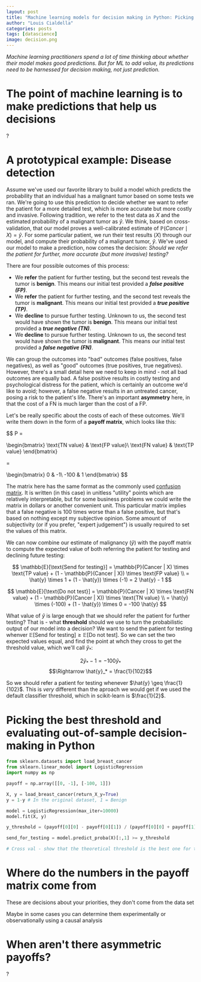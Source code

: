```yaml
---
layout: post
title: "Machine learning models for decision making in Python: Picking thresholds for asymmetric payoffs"
author: "Louis Cialdella"
categories: posts
tags: [datascience]
image: decision.png
---
```


*Machine learning practitioners spend a lot of time thinking about whether their model makes good predictions. But for ML to add value, its predictions need to be harnessed for decision making, not just prediction.*

# The point of machine learning is to make predictions that help us decisions

?

# A prototypical example: Disease detection

Assume we've used our favorite library to build a model which predicts the probability that an individual has a malignant tumor based on some tests we ran. We're going to use this prediction to decide whether we want to refer the patient for a more detailed test, which is more accurate but more costly and invasive. Following tradition, we refer to the test data as $X$ and the estimated probability of a malignant tumor as $\hat{y}$. We think, based on cross-validation, that our model proves a well-calibrated estimate of $\mathbb{P}(Cancer \mid X) = \hat{y}$. For some particular patient, we run their test results ($X$) through our model, and compute their probability of a malignant tumor, $\hat{y}$. We've used our model to make a prediction, now comes the decision: *Should we refer the patient for further, more accurate (but more invasive) testing?*

There are four possible outcomes of this process:
* We **refer** the patient for further testing, but the second test reveals the tumor is **benign**. This means our initial test provided a **_false positive (FP)_**.
* We **refer** the patient for further testing, and the second test reveals the tumor is **malignant**. This means our initial test provided a **_true positive (TP)_**.
* We **decline** to pursue further testing. Unknown to us, the second test would have shown the tumor is **benign**. This means our initial test provided a **_true negative (TN)_**.
* We **decline** to pursue further testing. Unknown to us, the second test would have shown the tumor is **malignant**. This means our initial test provided a **_false negative (FN)_**.

We can group the outcomes into "bad" outcomes (false positives, false negatives), as well as "good" outcomes (true positives, true negatives). However, there's a small detail here we need to keep in mind - not all bad outcomes are equally bad. A false positive results in costly testing and psychological distress for the patient, which is certainly an outcome we'd like to avoid; however, a false negative results in an untreated cancer, posing a risk to the patient's life. There's an important **asymmetry** here, in that the cost of a FN is much larger than the cost of a FP.

Let's be really specific about the costs of each of these outcomes. We'll write them down in the form of a **payoff matrix**, which looks like this:

$$
P = 

\begin{bmatrix}
\text{TN value} & \text{FP value}\\ 
\text{FN value} & \text{TP value}
\end{bmatrix}

=

\begin{bmatrix}
0 & -1\\ 
-100 & 1
\end{bmatrix}
$$

The matrix here has the same format as the commonly used [confusion matrix](https://en.wikipedia.org/wiki/Confusion_matrix). It is written (in this case) in unitless "utility" points which are relatively interpretable, but for some business problems we could write the matrix in dollars or another convenient unit. This particular matrix implies that a false negative is 100 times worse than a false positive, but that's based on nothing except my subjective opinion. Some amount of subjectivity (or if you prefer, "expert judgement") is usually required to set the values of this matrix.

We can now combine our estimate of malignancy ($\hat{y}$) with the payoff matrix to compute the expected value of both referring the patient for testing and declining future testing:

$$
\mathbb{E}[\text{Send for testing}] = \mathbb{P}(Cancer | X) \times \text{TP value} + (1 - \mathbb{P}(Cancer | X)) \times \text{FP value} \\
= \hat{y} \times 1 + (1 - \hat{y}) \times (-1)
= 2 \hat{y} - 1
$$

$$
\mathbb{E}[\text{Do not test}] = \mathbb{P}(Cancer | X) \times \text{FN value} + (1 - \mathbb{P}(Cancer | X)) \times \text{TN value} \\
= \hat{y} \times (-100) + (1 - \hat{y}) \times 0
= -100 \hat{y}
$$

What value of $\hat{y}$ is large enough that we should refer the patient for further testing? That is - what **threshold** should we use to turn the probabilistic output of our model into a decision? We want to send the patient for testing whenver $\mathbb{E}[\text{Send for testing}] \geq \mathbb{E}[\text{Do not test}]$. So we can set the two expected values equal, and find the point at whch they cross to get the threshold value, which we'll call $\hat{y}_*$:

$$2\hat{y}_* - 1 = -100 \hat{y}_*$$
$$\Rightarrow \hat{y}_* = \frac{1}{102}$$

So we should refer a patient for testing whenever $\hat{y} \geq \frac{1}{102}$. This is _very_ different than the aproach we would get if we used the default classifier threshold, which in scikit-learn is $\frac{1}{2}$.

# Picking the best threshold and evaluating out-of-sample decision-making in Python

```python
from sklearn.datasets import load_breast_cancer
from sklearn.linear_model import LogisticRegression
import numpy as np

payoff = np.array([[0, -1], [-100, 1]])

X, y = load_breast_cancer(return_X_y=True)
y = 1-y # In the original dataset, 1 = Benign

model = LogisticRegression(max_iter=10000)
model.fit(X, y)

y_threshold = (payoff[0][0] - payoff[0][1]) / (payoff[0][0] + payoff[1][1] - payoff[0][1] - payoff[1][0])

send_for_testing = model.predict_proba(X)[:,1] >= y_threshold
```

```python
# Cross val - show that the theoretical threshold is the best one for this data
```

# Where do the numbers in the payoff matrix come from

These are decisions about your priorities, they don't come from the data set

Maybe in some cases you can determine them experimentally or observationally using a causal analysis

# When aren't there asymmetric payoffs?

?

